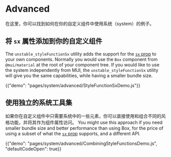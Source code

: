 # Advanced

<p class="description">在这里，你可以找到如何在你的自定义组件中使用系统（system）的例子。
</p>

## 将 `sx` 属性添加到你的自定义组件

The `unstable_styleFunctionSx` utility adds the support for the [`sx` prop](/system/basics/#the-sx-prop) to your own components. Normally you would use the `Box` component from `@mui/material` at the root of your component tree. If you would like to use the system independently from MUI, the `unstable_styleFunctionSx` utility will give you the same capabilities, while having a smaller bundle size.

{{"demo": "pages/system/advanced/StyleFunctionSxDemo.js"}}

## 使用独立的系统工具集

如果你在自定义组件中只需要系统中的一些元素，你可以直接使用和组合不同的风格功能，并将其作为组件属性访问。 You might use this approach if you need smaller bundle size and better performance than using Box, for the price of using a subset of what the [`sx` prop](/system/basics/#the-sx-prop) supports, and a different API.

{{"demo": "pages/system/advanced/CombiningStyleFunctionsDemo.js", "defaultCodeOpen": true}}
